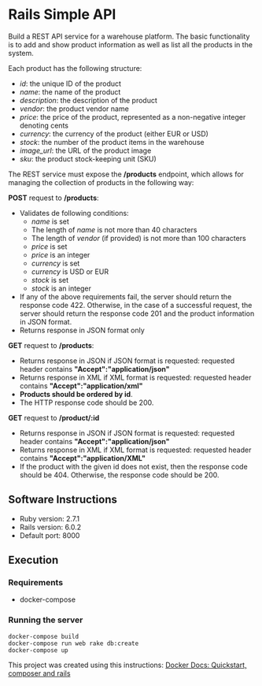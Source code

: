 # Rails Simple API

Build a REST API service for a warehouse platform. The basic functionality is to add and show product information as well as list all the products in the system.

Each product has the following structure:
- *id*: the unique ID of the product
- *name*: the name of the product
- *description*: the description of the product
- *vendor*: the product vendor name
- *price*: the price of the product, represented as a non-negative integer denoting cents
- *currency*: the currency of the product (either EUR or USD)
- *stock*: the number of the product items in the warehouse
- *image_url*: the URL of the product image
- *sku*: the product stock-keeping unit (SKU)

The REST service must expose the **/products** endpoint, which allows for managing the collection of products in the following way:

**POST** request to **/products**:
- Validates de following conditions:
  - *name* is set
  - The length of *name* is not more than 40 characters
  - The length of *vendor* (if provided) is not more than 100 characters
  - *price* is set
  - *price* is an integer
  - *currency* is set
  - *currency* is USD or EUR
  - *stock* is set
  - *stock* is an integer
- If any of the above requirements fail, the server should return the response code 422. Otherwise, in the case of a successful request, the server should return the response code 201 and the product information in JSON format.
- Returns response in JSON format only

**GET** request to **/products**:
- Returns response in JSON if JSON format is requested: requested header contains **"Accept":"application/json"** 
- Returns response in XML if XML format is requested: requested header contains **"Accept":"application/xml"**
- **Products should be ordered by id**.
- The HTTP response code should be 200.

**GET** request to **/product/:id**
- Returns response in JSON if JSON format is requested: requested header contains **"Accept":"application/json"** 
- Returns response in XML if XML format is requested: requested header contains **"Accept":"application/XML"** 
- If the product with the given id does not exist, then the response code should be 404. Otherwise, the response code should be 200.

## Software Instructions
- Ruby version: 2.7.1
- Rails version: 6.0.2
- Default port: 8000

## Execution
### Requirements
- docker-compose

### Running the server
```
docker-compose build
docker-compose run web rake db:create
docker-compose up
```
This project was created using this instructions: [Docker Docs: Quickstart, composer and rails](https://docs.docker.com/samples/rails/)


